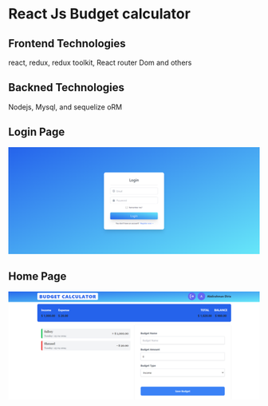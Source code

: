# React Js Budget calculator

## Frontend Technologies
react, redux, redux toolkit, React router Dom and others

## Backned Technologies
Nodejs, Mysql, and sequelize oRM

## Login Page 
![alt text](login.png)

## Home Page
![alt text](home.png)
